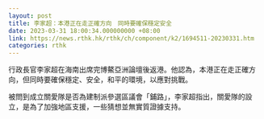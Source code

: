 ```yaml
---
layout: post
title: 李家超：本港正在走正確方向　同時要確保穩定安全
date: 2023-03-31 18:00:34.000000000 +08:00
link: https://news.rthk.hk/rthk/ch/component/k2/1694511-20230331.htm
categories: rthk
---
```


行政長官李家超在海南出席完博鰲亞洲論壇後返港。他認為，本港正在走正確方向，但同時要確保穩定、安全，和平的環境，以應對挑戰。

被問到成立關愛隊是否為建制派參選區議會「鋪路」，李家超指出，關愛隊的設立，是為了加強地區支援，一些猜想並無實質證據支持。
